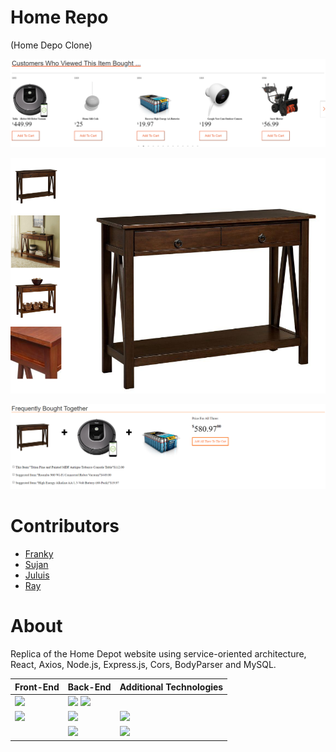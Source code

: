 
# Home Repo
(Home Depo Clone)


![](ImageCarousel/Image%20carousel.png)

![](ImageCarousel/Image%20Viewer.png)


![](ImageCarousel/Freq%20Bought%20together.png)


  
# Contributors
* [Franky](https://github.com/fleyva251)
* [Sujan](https://github.com/morning0wl)
* [Juluis](https://github.com/Fryguy24)
* [Ray](https://github.com/RayDunningII)

# About 
Replica of the Home Depot website using service-oriented architecture, React, Axios, Node.js, Express.js, Cors, BodyParser and MySQL.



| Front-End  | Back-End |  Additional Technologies  |
| ------------- | ------------- | -------------     |
| ![](https://camo.githubusercontent.com/70f922cbc41ea69b62cd08549e13684e34382c97/68747470733a2f2f75706c6f61642e77696b696d656469612e6f72672f77696b6970656469612f636f6d6d6f6e732f7468756d622f612f61372f52656163742d69636f6e2e7376672f3132383070782d52656163742d69636f6e2e7376672e706e67)         | ![](UI%20Pictures/mongo%20db%20pic.png)      ![](https://upload.wikimedia.org/wikipedia/en/thumb/6/62/MySQL.svg/1200px-MySQL.svg.png)            |
| ![](UI%20Pictures/react%20router%20pic.png)  | ![](https://camo.githubusercontent.com/e34da2e8843d492d1b021fb733a9825912e1cb65/68747470733a2f2f627574746572636d732e636f6d2f7374617469632f696d616765732f746563685f62616e6e6572732f457870726573734a532e706e67)      | ![](UI%20Pictures/Travis%20CI%20pic.jpg)          |
|               | ![](UI%20Pictures/node%20js%20pic.png)       | ![](UI%20Pictures/mocha%20pic.png)             |
